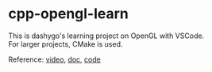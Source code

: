 # cpp-opengl-learn
This is dashygo's learning project on OpenGL with VSCode.\
For larger projects, CMake is used.

Reference: [video](https://www.youtube.com/watch?v=XpBGwZNyUh0&list=PLPaoO-vpZnumdcb4tZc4x5Q-v7CkrQ6M-),
[doc](https://learnopengl-cn.readthedocs.io/zh/latest/01%20Getting%20started/03%20Hello%20Window/),
[code](https://github.com/VictorGordan/opengl-tutorials)
